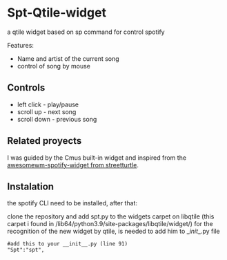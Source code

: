 # Spt-Qtile-widget
a qtile widget based on sp command for control spotify

Features:
 - Name and artist of the current song
 - control of song by mouse
## Controls
 - left click - play/pause
 - scroll up - next song
 - scroll down - previous song

## Related proyects
I was guided by the Cmus built-in widget and inspired from the [awesomewm-spotify-widget from streetturtle](https://github.com/streetturtle/awesome-wm-widgets/tree/master/spotify-widget).

## Instalation
the spotify CLI need to be installed, after that:

clone the repository and add spt.py to the widgets carpet on libqtile
(this carpet i found in /lib64/python3.9/site-packages/libqtile/widget/)
for the recognition of the new widget by qtile, is needed to add him to \__init__.py file

    #add this to your __init__.py (line 91)
    "Spt":"spt",
